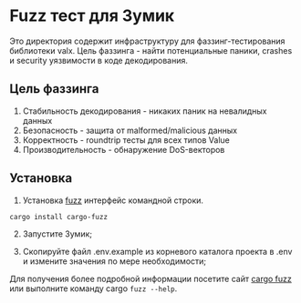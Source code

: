 # Fuzz тест для Зумик

Это директория содержит инфраструктуру для фaззинг-тестирования библиотеки valx.
Цель фаззинга - найти потенциальные паники, crashes и security уязвимости в коде
декодирования.

## Цель фаззинга

1. Стабильность декодирования - никаких паник на невалидных данных
2. Безопасность - защита от malformed/malicious данных
3. Корректность - roundtrip тесты для всех типов Value
4. Производительность - обнаружение DoS-векторов

## Установка

1. Установка [fuzz](https://rust-fuzz.github.io/book/cargo-fuzz/setup.html)
интерфейс командной строки.

```zsh
cargo install cargo-fuzz
```

2. Запустите Зумик;

3. Скопируйте файл .env.example из корневого каталога проекта
в .env и измените значения по мере необходимости;

Для получения более подробной информации посетите сайт [cargo fuzz](https://rust-fuzz.github.io/book/cargo-fuzz/tutorial.html)
или выполните команду cargo `fuzz --help`.

